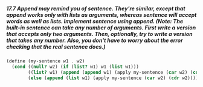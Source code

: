 ##### 17.7 Append may remind you of sentence. They're similar, except that append works only with lists as arguments, whereas sentence will accept words as well as lists. Implement sentence using append. (Note: The built-in sentence can take any number of arguments. First write a version that accepts only two arguments. Then, optionally, try to write a version that takes any number. Also, you don't have to worry about the error checking that the real sentence does.)

```Scheme
(define (my-sentence w1 . w2)
  (cond ((null? w2) (if (list? w1) w1 (list w1)))
        ((list? w1) (append (append w1) (apply my-sentence (car w2) (cdr w2))))
        (else (append (list w1) (apply my-sentence (car w2) (cdr w2))))))
```

